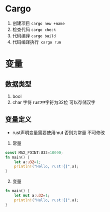 # Cargo #
1. 创建项目 `cargo new +name`
2. 检查代码 `cargo check`
3. 代码编译 `cargo build`
4. 代码编译执行` cargo run`
# 变量 #
## 数据类型 ##
1. bool
2. char 字符 rust中字符为32位 可以存储汉字
## 变量定义 ##
+ rust声明变量需要使用mut 否则为常量 不可修改
1. 常量
```rust
const MAX_POINT:U32=10000;
fn main() {
    let a:u32=1;
    println!("Hello, rust!{}",a);
}
```
2. 变量
```rust
fn main() {
    let mut a:u32=1;
    println!("Hello, rust!{}",a);
}
```